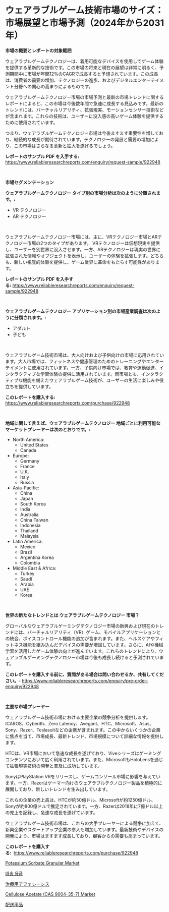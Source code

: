 <p><h1>ウェアラブルゲーム技術市場のサイズ：市場展望と市場予測（2024年から2031年）</h1></p><p><strong>市場の概要とレポートの対象範囲</strong></p>
<p><p>ウェアラブルゲームテクノロジーは、着用可能なデバイスを使用してゲーム体験を提供する革新的な技術です。この市場の将来と現在の展望は非常に明るく、予測期間中に市場が年間12%のCAGRで成長すると予想されています。この成長は、消費者の需要の増加、テクノロジーの進歩、およびデジタルエンターテイメント分野への関心の高まりによるものです。</p><p>ウェアラブルゲームテクノロジー市場の市場予測と最新の市場トレンドに関するレポートによると、この市場は今後数年間で急速に成長する見込みです。最新のトレンドには、バーチャルリアリティ、拡張現実、モーションセンサー技術などが含まれます。これらの技術は、ユーザーに没入感の高いゲーム体験を提供するために使用されています。</p><p>つまり、ウェアラブルゲームテクノロジー市場は今後ますます重要性を増しており、継続的な成長が期待されています。テクノロジーの発展と需要の増加により、この市場はさらなる革新と拡大を遂げるでしょう。</p></p>
<p><strong>レポートのサンプル PDF を入手する:</strong> <a href="https://www.reliableresearchreports.com/enquiry/request-sample/922948">https://www.reliableresearchreports.com/enquiry/request-sample/922948</a></p>
<p>&nbsp;</p>
<p><strong>市場セグメンテーション</strong></p>
<p><strong>ウェアラブルゲームテクノロジー タイプ別の市場分析は次のように分類されます。:</strong></p>
<p><ul><li>VR テクノロジー</li><li>AR テクノロジー</li></ul></p>
<p>&nbsp;</p>
<p><p>ウェアラブルゲームテクノロジー市場には、主に、VRテクノロジー市場とARテクノロジー市場の2つのタイプがあります。 VRテクノロジーは仮想現実を提供し、ユーザーを別世界に没入させます。一方、ARテクノロジーは現実の世界に拡張された情報やオブジェクトを表示し、ユーザーの体験を拡張します。どちらも、新しい視覚的体験を提供し、ゲーム業界に革命をもたらす可能性があります。</p></p>
<p><strong>レポートのサンプル PDF を入手する:</strong>&nbsp;<a href="https://www.reliableresearchreports.com/enquiry/request-sample/922948">https://www.reliableresearchreports.com/enquiry/request-sample/922948</a></p>
<p>&nbsp;</p>
<p><strong> ウェアラブルゲームテクノロジー アプリケーション別の市場産業調査は次のように分類されます。:</strong></p>
<p><ul><li>アダルト</li><li>子ども</li></ul></p>
<p>&nbsp;</p>
<p><p>ウェアラブルゲーム技術市場は、大人向けおよび子供向けの市場に応用されています。大人市場では、フィットネスや健康管理のためのトレーニングやエンターテイメントに使用されています。一方、子供向け市場では、教育や運動促進、インタラクティブな学習体験の提供に活用されています。両市場とも、インタラクティブな機能を備えたウェアラブルゲーム技術が、ユーザーの生活に楽しみや役立ちを提供しています。</p></p>
<p><strong>このレポートを購入する:</strong>&nbsp; <a href="https://www.reliableresearchreports.com/purchase/922948">https://www.reliableresearchreports.com/purchase/922948</a></p>
<p>&nbsp;</p>
<p><strong>地域に関して言えば、ウェアラブルゲームテクノロジー 地域ごとに利用可能なマーケットプレーヤーは次のとおりです。:</strong></p>
<p><ul>
    <li>
        North America:
        <ul>
            <li>United States</li>
            <li>Canada</li>
        </ul>
    </li>
    <li>
        Europe:
        <ul>
            <li>Germany</li>
            <li>France</li>
            <li>U.K.</li>
            <li>Italy</li>
            <li>Russia</li>
        </ul>
    </li>
    <li>
        Asia-Pacific:
        <ul>
            <li>China</li>
            <li>Japan</li>
            <li>South Korea</li>
            <li>India</li>
            <li>Australia</li>
            <li>China Taiwan</li>
            <li>Indonesia</li>
            <li>Thailand</li>
            <li>Malaysia</li>
        </ul>
    </li>
    <li>
        Latin America:
        <ul>
            <li>Mexico</li>
            <li>Brazil</li>
            <li>Argentina Korea</li>
            <li>Colombia</li>
        </ul>
    </li>
    <li>
        Middle East & Africa:
        <ul>
            <li>Turkey</li>
            <li>Saudi</li>
            <li>Arabia</li>
            <li>UAE</li>
            <li>Korea</li>
        </ul>
    </li>
    </ul></p>
<p>&nbsp;</p>
<p><strong>世界の新たなトレンドとは ウェアラブルゲームテクノロジー 市場？</strong></p>
<p><p>グローバルなウェアラブルゲーミングテクノロジー市場の新興および現在のトレンドには、バーチャルリアリティ（VR）ゲーム、モバイルアプリケーションとの統合、ボイスコントロール機能の追加が含まれます。また、ヘルスケアやフィットネス機能を組み込んだデバイスの需要が増加しています。さらに、AIや機械学習を活用したゲーム体験の向上が進んでいます。これらのトレンドにより、ウェアラブルゲーミングテクノロジー市場は今後も成長し続けると予測されています。</p></p>
<p><strong>このレポートを購入する前に、質問がある場合は問い合わせるか、共有してください。</strong>- <a href="https://www.reliableresearchreports.com/enquiry/pre-order-enquiry/922948">https://www.reliableresearchreports.com/enquiry/pre-order-enquiry/922948</a></p>
<p>&nbsp;</p>
<p><strong>主要な市場プレーヤー</strong></p>
<p><p>ウェアラブルゲーム技術市場における主要企業の競争分析を提供します。ICAROS、Cyberith、Zero Latency、Avegant、HTC、Microsoft、Asus、Sony、Razer、Teslasuitなどの企業が含まれます。この中からいくつかの企業に焦点を当て、市場成長、最新トレンド、市場規模について詳細な情報を提供します。</p><p>HTCは、VR市場において急速な成長を遂げており、Viveシリーズはゲーミングコンテンツにおいて広く利用されています。また、MicrosoftもHoloLensを通じて拡張現実技術の開発と普及に成功しています。</p><p>SonyはPlayStation VRをリリースし、ゲームコンソール市場に影響を与えています。一方、Razerはゲーマー向けのウェアラブルテクノロジー製品を積極的に展開しており、新しいトレンドを生み出しています。</p><p>これらの企業の売上高は、HTCが約50億ドル、Microsoftが約1250億ドル、Sonyが約800億ドルで推定されています。一方、Razerは2018年に7億ドル以上の売上を記録し、急速な成長を遂げています。</p><p>ウェアラブルゲーム技術市場は、これらの大手プレーヤーによる競争に加えて、新興企業やスタートアップ企業の参入も増加しています。最新技術やデバイスの開発により、市場はますます成長しており、顧客からの需要も高まっています。</p></p>
<p><strong>このレポートを購入する:</strong>&nbsp;&nbsp;<a href="https://www.reliableresearchreports.com/purchase/922948">https://www.reliableresearchreports.com/purchase/922948</a></p>
<p><p><a href="https://github.com/FassouRP/Market-Research-Report-List-3/blob/main/potassium-sorbate-granular-market.md">Potassium Sorbate Granular Market</a></p><p><a href="https://github.com/laholand/Market-Research-Report-List-2/blob/main/2102160182587.md">배송 용품</a></p><p><a href="https://github.com/mohamedbakry57/Market-Research-Report-List-2/blob/main/2363497182591.md">治療用アフェレーシス</a></p><p><a href="https://github.com/rahu1506/Market-Research-Report-List-3/blob/main/cellulose-acetate-cas-9004-35-7-market.md">Cellulose Acetate (CAS 9004-35-7) Market</a></p><p><a href="https://github.com/lababdou/Market-Research-Report-List-2/blob/main/6379433182592.md">配送用品</a></p></p>